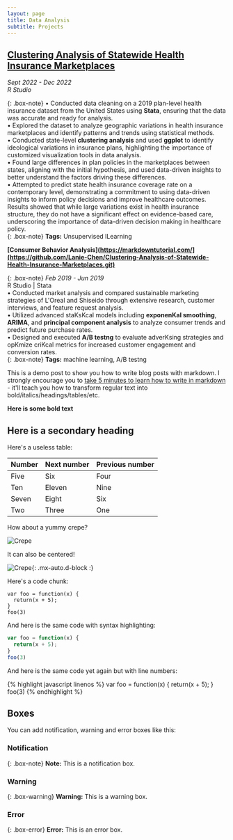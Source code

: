```yaml
---
layout: page
title: Data Analysis
subtitle: Projects
---
```



## [Clustering Analysis of Statewide Health Insurance Marketplaces](https://markdowntutorial.com/)    
*Sept 2022 - Dec 2022*  
*R Studio*  
   
{: .box-note}
• Conducted data cleaning on a 2019 plan-level health insurance dataset from the United States using **Stata**, ensuring that the data was accurate and 
  ready for analysis.  
• Explored the dataset to analyze geographic variations in health insurance marketplaces and identify patterns and trends using statistical methods.  
• Conducted state-level **clustering analysis** and used **ggplot** to identify ideological variations in insurance plans, highlighting the importance of 
  customized visualization tools in data analysis.  
• Found large differences in plan policies in the marketplaces between states, aligning with the initial hypothesis, and used data-driven insights to 
  better understand the factors driving these differences.  
• Attempted to predict state health insurance coverage rate on a contemporary level, demonstrating a commitment to using data-driven insights to inform 
  policy decisions and improve healthcare outcomes. Results showed that while large variations exist in health insurance structure, they do not have a 
  significant effect on evidence-based care, underscoring the importance of data-driven decision making in healthcare policy.   
{: .box-note}
**Tags:** Unsupervised lLearning
   
   
**[Consumer Behavior Analysis](https://markdowntutorial.com/](https://github.com/Lanie-Chen/Clustering-Analysis-of-Statewide-Health-Insurance-Marketplaces.git)**    
   
{: .box-note}
*Feb 2019 - Jun 2019*  
R Studio | Stata  
• Conducted market analysis and compared sustainable marketing strategies of L'Oreal and Shiseido through extensive research, customer interviews, and 
  feature request analysis.  
• Utilized advanced staKsKcal models including **exponenKal smoothing**, **ARIMA**, and **principal component analysis** to analyze consumer trends and 
  predict future purchase rates.  
• Designed and executed **A/B testng** to evaluate adverKsing strategies and opKmize criKcal metrics for increased customer engagement and conversion 
  rates.  
{: .box-note}
**Tags:** machine learning, A/B testng






    



This is a demo post to show you how to write blog posts with markdown.  I strongly encourage you to [take 5 minutes to learn how to write in markdown](https://markdowntutorial.com/) - it'll teach you how to transform regular text into bold/italics/headings/tables/etc.

**Here is some bold text**

## Here is a secondary heading

Here's a useless table:

| Number | Next number | Previous number |
| :------ |:--- | :--- |
| Five | Six | Four |
| Ten | Eleven | Nine |
| Seven | Eight | Six |
| Two | Three | One |


How about a yummy crepe?

![Crepe](https://s3-media3.fl.yelpcdn.com/bphoto/cQ1Yoa75m2yUFFbY2xwuqw/348s.jpg)

It can also be centered!

![Crepe](https://s3-media3.fl.yelpcdn.com/bphoto/cQ1Yoa75m2yUFFbY2xwuqw/348s.jpg){: .mx-auto.d-block :}

Here's a code chunk:

~~~
var foo = function(x) {
  return(x + 5);
}
foo(3)
~~~

And here is the same code with syntax highlighting:

```javascript
var foo = function(x) {
  return(x + 5);
}
foo(3)
```

And here is the same code yet again but with line numbers:

{% highlight javascript linenos %}
var foo = function(x) {
  return(x + 5);
}
foo(3)
{% endhighlight %}

## Boxes
You can add notification, warning and error boxes like this:

### Notification

{: .box-note}
**Note:** This is a notification box.

### Warning

{: .box-warning}
**Warning:** This is a warning box.

### Error

{: .box-error}
**Error:** This is an error box.
